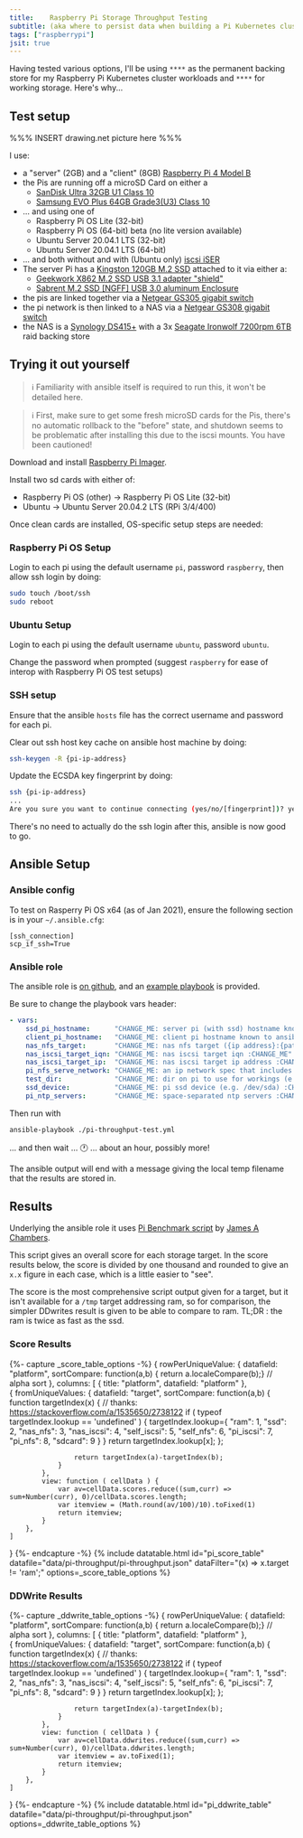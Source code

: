 ```yaml
---
title:    Raspberry Pi Storage Throughput Testing
subtitle: (aka where to persist data when building a Pi Kubernetes cluster)
tags: ["raspberrypi"]
jsit: true
---
```


Having tested various options, I'll be using `****` as the permanent backing store for my Raspberry Pi Kubernetes cluster workloads and `****` for working storage. Here's why...

<!--more-->

## Test setup

%%% INSERT drawing.net picture here %%%

I use:
* a "server" (2GB) and a "client" (8GB) [Raspberry Pi 4 Model B](https://www.raspberrypi.org/products/raspberry-pi-4-model-b/specifications/) 
* the Pis are running off a microSD Card on either a
  * [SanDisk Ultra 32GB U1 Class 10 ](https://shop.westerndigital.com/en-gb/products/memory-cards/sandisk-ultra-uhs-i-microsd#SDSQUA4-032G-GN6MA)
  * [Samsung EVO Plus 64GB Grade3(U3) Class 10](https://www.samsung.com/uk/memory-storage/memory-card/evo-plus-microsd-card-with-sd-adapter-64gb-mb-mc64ga-eu/)
* ... and using one of
  * Raspberry Pi OS Lite (32-bit)
  * Raspberry Pi OS (64-bit) beta (no lite version available)
  * Ubuntu Server 20.04.1 LTS (32-bit)
  * Ubuntu Server 20.04.1 LTS (64-bit)
* ... and both without and with (Ubuntu only) [iscsi iSER](https://en.wikipedia.org/wiki/ISCSI_Extensions_for_RDMA)
* The server Pi has a [Kingston 120GB M.2 SSD](https://www.kingston.com/unitedkingdom/en/memory/search/discontinuedmodels?partId=SUV500M8%2F120G) attached to it via either a:
  * [Geekwork X862 M.2 SSD USB 3.1 adapter "shield"](https://geekworm.com/products/for-raspberry-pi-4-x862-m-2-ngff-sata-ssd-storage-expansion-board)
  * [Sabrent M.2 SSD [NGFF] USB 3.0 aluminum Enclosure](https://www.sabrent.com/product/EC-M2MC/m-2-ssd-ngff-to-usb-3-0-aluminum-enclosure)
* the pis are linked together via a [Netgear GS305 gigabit switch](https://www.netgear.co.uk/images/datasheet/switches/GS305_GS308_GS305P_GS308P.pdf)
* the pi network is then linked to a NAS via a [Netgear GS308 gigabit switch](https://www.netgear.co.uk/images/datasheet/switches/GS305_GS308_GS305P_GS308P.pdf)
* the NAS is a [Synology DS415+](https://global.download.synology.com/download/Document/Hardware/DataSheet/DiskStation/15-year/DS415+/enu/Synology_DS415_Plus_Data_Sheet_enu.pdf) with a 3x [Seagate Ironwolf 7200rpm 6TB](https://www.seagate.com/gb/en/internal-hard-drives/hdd/ironwolf/) raid backing store

## Trying it out yourself

> :information_source: Familiarity with ansible itself is required to run this, it won't be detailed here.

> :information_source: First, make sure to get some fresh microSD cards for the Pis, there's no automatic rollback to the "before" state, and shutdown seems to be problematic after installing this due to the iscsi mounts.  You have been cautioned!

Download and install [Raspberry Pi Imager](raspberrypi.org/blog/raspberry-pi-imager-imaging-utility/).

Install two sd cards with either of:

* Raspberry Pi OS (other) -> Raspberry Pi OS Lite (32-bit)
* Ubuntu -> Ubuntu Server 20.04.2 LTS (RPi 3/4/400)

Once clean cards are installed, OS-specific setup steps are needed:

### Raspberry Pi OS Setup

Login to each pi using the default username `pi`, password `raspberry`, then allow ssh login by doing:

```bash
sudo touch /boot/ssh
sudo reboot
```

### Ubuntu Setup

Login to each pi using the default username `ubuntu`, password `ubuntu`.

Change the password when prompted (suggest `raspberry` for ease of interop with Raspberry Pi OS test setups)

### SSH setup

Ensure that the ansible `hosts` file has the correct username and password for each pi.

Clear out ssh host key cache on ansible host machine by doing:

```bash
ssh-keygen -R {pi-ip-address}
```
Update the ECSDA key fingerprint by doing:
```bash
ssh {pi-ip-address}
...
Are you sure you want to continue connecting (yes/no/[fingerprint])? yes
```

There's no need to actually do the ssh login after this, ansible is now good to go.


## Ansible Setup

### Ansible config

To test on Rasperry Pi OS x64 (as of Jan 2021), ensure the following section is in your `~/.ansible.cfg`:

```config
[ssh_connection]
scp_if_ssh=True
```

### Ansible role

The ansible role is [on github](https://github.com/Kolossi/ansible-role-utils), and an [example playbook](https://github.com/Kolossi/ansible-role-utils/blob/main/use_cases/pi-throughput-test.yml) is provided.

Be sure to change the playbook vars header:
```yaml
- vars:
    ssd_pi_hostname:      "CHANGE_ME: server pi (with ssd) hostname known to ansible :CHANGE_ME"
    client_pi_hostname:   "CHANGE_ME: client pi hostname known to ansible hosts file :CHANGE_ME"
    nas_nfs_target:       "CHANGE_ME: nas nfs target ({ip address}:{path}) :CHANGE_ME"
    nas_iscsi_target_iqn: "CHANGE_ME: nas iscsi target iqn :CHANGE_ME"
    nas_iscsi_target_ip:  "CHANGE_ME: nas iscsi target ip address :CHANGE_ME"
    pi_nfs_serve_network: "CHANGE_ME: an ip network spec that includes server & client pis :CHANGE_ME"
    test_dir:             "CHANGE_ME: dir on pi to use for workings (e.g. /media/test) :CHANGE_ME"
    ssd_device:           "CHANGE_ME: pi ssd device (e.g. /dev/sda) :CHANGE_ME"
    pi_ntp_servers:       "CHANGE_ME: space-separated ntp servers :CHANGE_ME"
```

Then run with

```bash
ansible-playbook ./pi-throughput-test.yml
```

... and then wait ... :clock1: ... about an hour, possibly more! 

The ansible output will end with a message giving the local temp filename that the results are stored in.

## Results

Underlying the ansible role it uses [Pi Benchmark script](https://github.com/TheRemote/PiBenchmarks) by [James A Chambers](https://jamesachambers.com/2020s-fastest-raspberry-pi-4-storage-sd-ssd-benchmarks/).

This script gives an overall score for each storage target.  In the score results below, the score is divided by one thousand and rounded to give an `x.x` figure in each case, which is a little easier to "see".

The score is the most comprehensive script output given for a target, but it isn't available for a `/tmp` target addressing ram, so for comparison, the simpler DDwrites result is given to be able to compare to ram. TL;DR : the ram is twice as fast as the ssd.

### Score Results

{%- capture _score_table_options -%}
{
    <!-- scrollable: true, -->
    <!-- fitHeight: true, -->
    <!-- headercells: true, -->
    rowPerUniqueValue: {
        datafield: "platform",
        sortCompare: function(a,b) { return a.localeCompare(b);} // alpha sort
    },
    columns: [
        { title: "platform", datafield: "platform" },        
        { 
            fromUniqueValues: {
                datafield: "target",
                sortCompare: function(a,b) { 
                    function targetIndex(x)
                    {
                        // thanks: https://stackoverflow.com/a/1535650/2738122
                        if ( typeof targetIndex.lookup == 'undefined' ) {
                            targetIndex.lookup={
                                "ram": 1,
                                "ssd": 2,
                                "nas_nfs": 3,
                                "nas_iscsi": 4,
                                "self_iscsi": 5,
                                "self_nfs": 6,
                                "pi_iscsi": 7,
                                "pi_nfs": 8,
                                "sdcard": 9
                            }
                        }
                        return targetIndex.lookup[x];
                    };

                    return targetIndex(a)-targetIndex(b);
                }
            },
            view: function ( cellData ) { 
                var av=cellData.scores.reduce((sum,curr) => sum+Number(curr), 0)/cellData.scores.length;
                var itemview = (Math.round(av/100)/10).toFixed(1)
                return itemview;
            }
        },
    ]
}
{%- endcapture -%}
{% include datatable.html id="pi_score_table" datafile="data/pi-throughput/pi-throughput.json" dataFilter="(x) => x.target != 'ram';" options=_score_table_options %}

### DDWrite Results

{%- capture _ddwrite_table_options -%}
{
    <!-- scrollable: true, -->
    <!-- fitHeight: true, -->
    <!-- headercells: true, -->
    rowPerUniqueValue: {
        datafield: "platform",
        sortCompare: function(a,b) { return a.localeCompare(b);} // alpha sort
    },
    columns: [
        { title: "platform", datafield: "platform" },        
        { 
            fromUniqueValues: {
                datafield: "target",
                sortCompare: function(a,b) { 
                    function targetIndex(x)
                    {
                        // thanks: https://stackoverflow.com/a/1535650/2738122
                        if ( typeof targetIndex.lookup == 'undefined' ) {
                            targetIndex.lookup={
                                "ram": 1,
                                "ssd": 2,
                                "nas_nfs": 3,
                                "nas_iscsi": 4,
                                "self_iscsi": 5,
                                "self_nfs": 6,
                                "pi_iscsi": 7,
                                "pi_nfs": 8,
                                "sdcard": 9
                            }
                        }
                        return targetIndex.lookup[x];
                    };

                    return targetIndex(a)-targetIndex(b);
                }
            },
            view: function ( cellData ) { 
                var av=cellData.ddwrites.reduce((sum,curr) => sum+Number(curr), 0)/cellData.ddwrites.length;
                var itemview = av.toFixed(1);
                return itemview;
            }
        },
    ]
}
{%- endcapture -%}
{% include datatable.html id="pi_ddwrite_table" datafile="data/pi-throughput/pi-throughput.json" options=_ddwrite_table_options %}

<style>
    #pi_score_table .jsit_cell:nth-child(1),
    #pi_score_table .jsit_head:nth-child(1),
    #pi_ddwrite_table .jsit_cell:nth-child(1),
    #pi_ddwrite_table .jsit_head:nth-child(1) {
        flex-grow: 2;
    }
</style>
